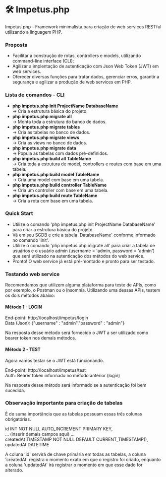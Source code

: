 # 🛠️ Impetus.php
Impetus.php - Framework minimalista para criação de web services RESTful utilizando a linguagem PHP.

### Proposta
- Facilitar a construção de rotas, controllers e models, utilizando command-line interface (CLI);
- Agilizar a implentação de autenticação com Json Web Token (JWT) em web services.
- Oferecer diversas funções para tratar dados, gerenciar erros, garantir a segurança e agilizar a produção de web services em PHP.

### Lista de comandos - CLI
- <b>php impetus.php init ProjectName DatabaseName</b>
<br> -> Cria a estrutura básica do projeto.
- <b>php impetus.php migrate all</b>
<br> -> Monta toda a estrutura do banco de dados.
- <b>php impetus.php migrate tables</b>
<br> -> Cria as tabelas no banco de dados.
- <b>php impetus.php migrate views</b>
<br> -> Cria as views no banco de dados.
- <b>php impetus.php migrate data</b>
<br> -> Popula as tabelas com dados pré-definidos.
- <b>php impetus.php build all TableName</b>
<br> -> Cria toda a estrutura de model, controllers e routes com base em uma tabela.
- <b>php impetus.php build model TableName</b>
<br> -> Cria uma model com base em uma tabela.
- <b>php impetus.php build controller TableName</b>
<br> -> Cria um controller com base em uma tabela.
- <b>php impetus.php build route TableName</b>
<br> -> Cria a rota com base em uma tabela.

### Quick Start

- Utilize o comando 'php impetus.php init ProjectName DatabaseName' para criar a estrutura básica do projeto.
- Vá em seu SGDB e crie a tabela 'DatabaseName' conforme informado no comando 'init'.
- Utilize o comando 'php impetus.php migrate all' para criar a tabela de usuários e o usuário admin (username = 'admin, password = 'admin') que será utilizado na autenticação dos métodos do web service.
- Pronto! O web service já está pré-montado e pronto para ser testado.


### Testando web service

Recomendamos que utilizem alguma plataforma para teste de APIs, como por exemplo, o Postman ou o Insomnia.
Utilizando uma dessas APIs, testem os dois métodos abaixo:

#### Método 1 - LOGIN

End-point: http://localhost/impetus/login<br>
Data (Json): {"username" : "admin","password" : "admin"}

Na resposta desse método será fornecido o JWT a ser utilizado como bearer token nos demais métodos.

#### Método 2 - TEST

Agora vamos testar se o JWT está funcionando.

End-point: http://localhost/impetus/test<br>
Auth: Bearer token informado no método anterior (login)

Na resposta desse método será informado se a autenticação foi bem sucedida.

### Observação importante para criação de tabelas

É de suma importância que as tabelas possuam essas três colunas obrigatórias.

id INT NOT NULL AUTO_INCREMENT PRIMARY KEY,<br>
... (inserir demais campos aqui) ... <br>
createdAt TIMESTAMP NOT NULL DEFAULT CURRENT_TIMESTAMP(),<br>
updatedAt DATETIME<br>

A coluna 'id' servirá de chave primária em todas as tabelas, a coluna 'createdAt' registra o momento exato em que o registro foi criado, enquanto a coluna 'updatedAt' irá registrar o momento em que esse dado for alterado. 